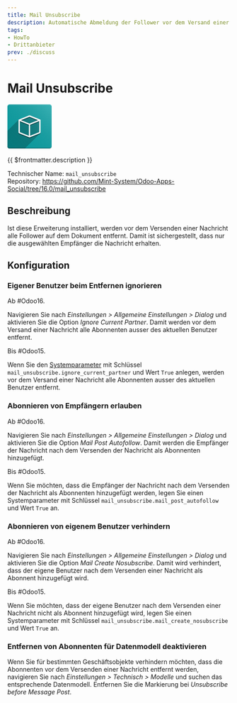 ```yaml
---
title: Mail Unsubscribe
description: Automatische Abmeldung der Follower vor dem Versand einer Nachricht.
tags:
- HowTo
- Drittanbieter
prev: ./discuss
---
```

# Mail Unsubscribe
![icon_oms_box](attachments/icon_oms_box.png)

{{ $frontmatter.description }}
 
Technischer Name: `mail_unsubscribe`\
Repository: <https://github.com/Mint-System/Odoo-Apps-Social/tree/16.0/mail_unsubscribe>

## Beschreibung

Ist diese Erweiterung installiert, werden vor dem Versenden einer Nachricht alle Follower auf dem Dokument entfernt. Damit ist sichergestellt, dass nur die ausgewählten Empfänger die Nachricht erhalten.

## Konfiguration

### Eigener Benutzer beim  Entfernen ignorieren

Ab #Odoo16.

Navigieren Sie nach *Einstellungen > Allgemeine Einstellungen > Dialog* und aktivieren Sie die Option *Ignore Current Partner*. Damit werden vor dem Versand einer Nachricht alle Abonnenten ausser des aktuellen Benutzer entfernt. 

Bis #Odoo15.

Wenn Sie den [Systemparameter](Development.md#Systemparameter%20anlegen) mit Schlüssel `mail_unsubscribe.ignore_current_partner` und Wert `True` anlegen, werden vor dem Versand einer Nachricht alle Abonnenten ausser des aktuellen Benutzer entfernt.

### Abonnieren von Empfängern erlauben

Ab #Odoo16.

Navigieren Sie nach *Einstellungen > Allgemeine Einstellungen > Dialog* und aktivieren Sie die Option *Mail Post Autofollow*. Damit werden die Empfänger der Nachricht nach dem Versenden der Nachricht als Abonnenten hinzugefügt.

Bis #Odoo15.

Wenn Sie möchten, dass die Empfänger der Nachricht nach dem Versenden der Nachricht als Abonnenten hinzugefügt werden, legen Sie einen Systemparameter mit Schlüssel `mail_unsubscribe.mail_post_autofollow` und Wert `True` an. 

### Abonnieren von eigenem Benutzer verhindern

Ab #Odoo16.

Navigieren Sie nach *Einstellungen > Allgemeine Einstellungen > Dialog* und aktivieren Sie die Option *Mail Create Nosubscribe*. Damit wird verhindert, dass der eigene Benutzer nach dem Versenden einer Nachricht als Abonnent hinzugefügt wird.

Bis #Odoo15.

Wenn Sie möchten, dass der eigene Benutzer nach dem Versenden einer Nachricht nicht als Abonnent hinzugefügt wird, legen Sie einen Systemparameter mit Schlüssel `mail_unsubscribe.mail_create_nosubscribe` und Wert `True` an. 

### Entfernen von Abonnenten für Datenmodell deaktivieren

Wenn Sie für bestimmten Geschäftsobjekte verhindern möchten, dass die Abonnenten vor dem Versenden einer Nachricht entfernt werden, navigieren Sie nach *Einstellungen > Technisch > Modelle* und suchen das entsprechende Datenmodell. Entfernen Sie die Markierung bei *Unsubscribe before Message Post*.
